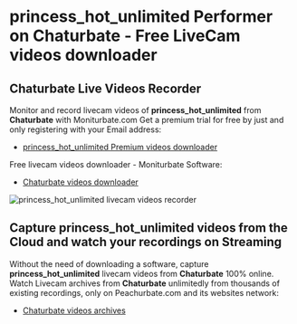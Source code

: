 # princess_hot_unlimited Performer on Chaturbate - Free LiveCam videos downloader

## Chaturbate Live Videos Recorder

Monitor and record livecam videos of **princess_hot_unlimited** from **Chaturbate** with Moniturbate.com
Get a premium trial for free by just and only registering with your Email address:
* [princess_hot_unlimited Premium videos downloader](https://moniturbate.com/request-demo-licence-key.html)

Free livecam videos downloader - Moniturbate Software:
* [Chaturbate videos downloader](https://moniturbate.com/moniturbate-download-software.html)

![princess_hot_unlimited livecam videos recorder](https://peachurnet.com/templates/moniturbate-software.png)


## Capture princess_hot_unlimited videos from the Cloud and watch your recordings on Streaming

Without the need of downloading a software, capture **princess_hot_unlimited** livecam videos from **Chaturbate** 100% online.
Watch Livecam archives from **Chaturbate** unlimitedly from thousands of existing recordings, only on Peachurbate.com and its websites network:
* [Chaturbate videos archives](https://peachurnet.com/)